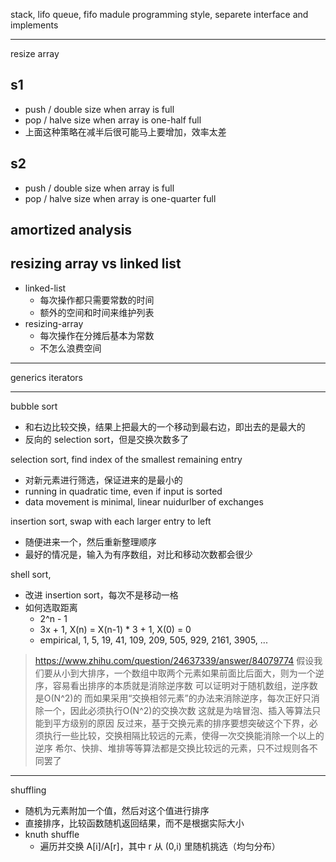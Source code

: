 stack, lifo
queue, fifo
madule programming style, separete interface and implements

---

resize array

## s1
- push / double size when array is full
- pop / halve size when array is one-half full
- 上面这种策略在减半后很可能马上要增加，效率太差

## s2
- push / double size when array is full
- pop / halve size when array is one-quarter full

## amortized analysis

## resizing array vs linked list
- linked-list
	- 每次操作都只需要常数的时间
	- 额外的空间和时间来维护列表
- resizing-array
	- 每次操作在分摊后基本为常数
	- 不怎么浪费空间

---

generics
iterators

---

bubble sort
- 和右边比较交换，结果上把最大的一个移动到最右边，即出去的是最大的
- 反向的 selection sort，但是交换次数多了

selection sort, find index of the smallest remaining entry
- 对新元素进行筛选，保证进来的是最小的
- running in quadratic time, even if input is sorted
- data movement is minimal, linear nuidurlber of exchanges

insertion sort, swap with each larger entry to left
- 随便进来一个，然后重新整理顺序
- 最好的情况是，输入为有序数组，对比和移动次数都会很少

shell sort, 
- 改进 insertion sort，每次不是移动一格
- 如何选取距离
	- 2^n - 1
	- 3x + 1, X(n) = X(n-1) * 3 + 1, X(0) = 0
	- empirical, 1, 5, 19, 41, 109, 209, 505, 929, 2161, 3905, ...

> https://www.zhihu.com/question/24637339/answer/84079774
> 假设我们要从小到大排序，一个数组中取两个元素如果前面比后面大，则为一个逆序，容易看出排序的本质就是消除逆序数
> 可以证明对于随机数组，逆序数是O(N^2)的
> 而如果采用“交换相邻元素”的办法来消除逆序，每次正好只消除一个，因此必须执行O(N^2)的交换次数
> 这就是为啥冒泡、插入等算法只能到平方级别的原因
> 反过来，基于交换元素的排序要想突破这个下界，必须执行一些比较，交换相隔比较远的元素，使得一次交换能消除一个以上的逆序
> 希尔、快排、堆排等等算法都是交换比较远的元素，只不过规则各不同罢了

---

shuffling
- 随机为元素附加一个值，然后对这个值进行排序
- 直接排序，比较函数随机返回结果，而不是根据实际大小
- knuth shuffle
	- 遍历并交换 A[i]/A[r]，其中 r 从 (0,i) 里随机挑选（均匀分布）
